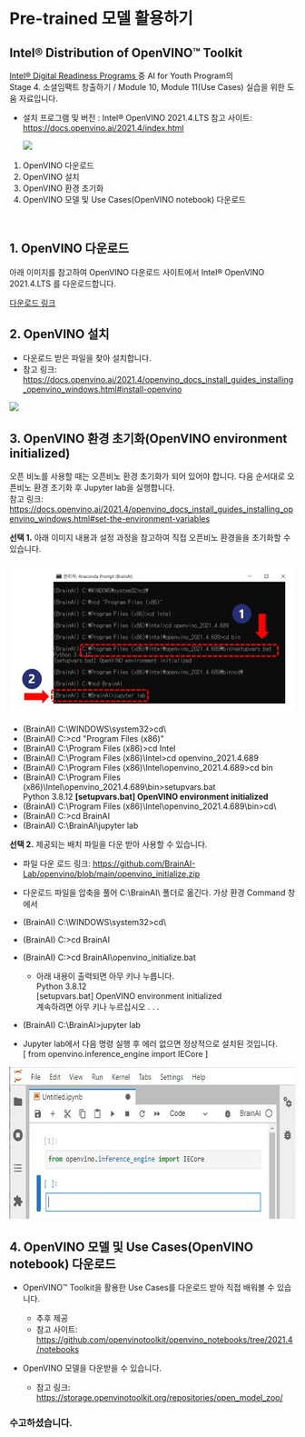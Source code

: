 # Pre-trained 모델 활용하기
## Intel® Distribution of OpenVINO™ Toolkit      

<a href="https://www.intel.com/content/www/us/en/corporate/artificial-intelligence/digital-readiness-home.html" target=_blank> Intel® Digital Readiness Programs </a>  중 AI for Youth Program의 <br>
  Stage 4. 소셜임팩트 창출하기 / Module 10, Module 11(Use Cases) 실습을 위한 도움 자료입니다. 
  
 - 설치 프로그램 및 버전 : Intel® OpenVINO 2021.4.LTS  참고 사이트: https://docs.openvino.ai/2021.4/index.html
 
   <img src="https://docs.openvino.ai/2021.4/_static/images/ov_chart.png">

 1. OpenVINO 다운로드
 2. OpenVINO 설치
 3. OpenVINO 환경 초기화
 4. OpenVINO 모델 및 Use Cases(OpenVINO notebook) 다운로드
 
  <br>

## 1. OpenVINO 다운로드 
  
  아래 이미지를 참고하여 OpenVINO 다운로드 사이트에서 Intel® OpenVINO 2021.4.LTS 를 다운로드합니다.
  
  <a href="https://drive.google.com/file/d/1KecP36hWjV-hvbm8CaO77UzxKElRhxej/view?usp=sharing" target="_blank"> 다운로드 링크 </a>
  
## 2. OpenVINO 설치

 - 다운로드 받은 파일을 찾아 설치합니다.
 - 참고 링크: https://docs.openvino.ai/2021.4/openvino_docs_install_guides_installing_openvino_windows.html#install-openvino 

  <img src="https://docs.openvino.ai/2021.4/_images/openvino-install-windows-01.png">


## 3. OpenVINO 환경 초기화(OpenVINO environment initialized)

   오픈 비노를 사용할 때는 오픈비노 환경 초기화가 되어 있어야 합니다. 다음 순서대로 오픈비노 환경 초기화 후 Jupyter lab을 실행합니다. <br>
   참고 링크: https://docs.openvino.ai/2021.4/openvino_docs_install_guides_installing_openvino_windows.html#set-the-environment-variables
   
   <b>선택 1.</b> 아래 이미지 내용과 설정 과정을 참고하여 직접 오픈비노 환경을을 초기화할 수 있습니다.
   
 <img src="https://github.com/BrainAI-Lab/openvino/blob/main/openvino-2021.4.lts-01.JPG" style="width:633px;height:268px;">
 
 
 - (BrainAI) C:\WINDOWS\system32>cd\
 - (BrainAI) C:\>cd "Program Files (x86)"
 - (BrainAI) C:\Program Files (x86)>cd Intel
 - (BrainAI) C:\Program Files (x86)\Intel>cd openvino_2021.4.689
 - (BrainAI) C:\Program Files (x86)\Intel\openvino_2021.4.689>cd bin
 - (BrainAI) C:\Program Files (x86)\Intel\openvino_2021.4.689\bin>setupvars.bat <br>
    Python 3.8.12
    <b>[setupvars.bat] OpenVINO environment initialized    </b>
 - (BrainAI) C:\Program Files (x86)\Intel\openvino_2021.4.689\bin>cd\
 - (BrainAI) C:\>cd BrainAI
 - (BrainAI) C:\BrainAI\jupyter lab

  <b>선택 2.</b> 제공되는 배치 파일을 다운 받아 사용할 수 있습니다. 
  
  * 파일 다운 로드 링크: https://github.com/BrainAI-Lab/openvino/blob/main/openvino_initialize.zip 
 
 - 다운로드 파일을 압축을 풀어 C:\BrainAI\ 폴더로 옮긴다. 
   가상 환경 Command 창에서 
 - (BrainAI) C:\WINDOWS\system32>cd\
 - (BrainAI) C:\>cd BrainAI
 - (BrainAI) C:\>cd BrainAI\openvino_initialize.bat <br>
   * 아래 내용이 출력되면 아무 키나 누릅니다. <br>
    Python 3.8.12 <br>
    [setupvars.bat] OpenVINO environment initialized <br>
    계속하려면 아무 키나 누르십시오 . . .
    
 - (BrainAI) C:\BrainAI>jupyter lab
  * Jupyter lab에서 다음 명령 실행 후 에러 없으면 정상적으로 설치된 것입니다.<br>
  [  from openvino.inference_engine import IECore  ] <br>
  
<img src="https://github.com/BrainAI-Lab/openvino/blob/main/openVINO.JPG" style="width:586px;height:268px;">
  

## 4. OpenVINO 모델 및 Use Cases(OpenVINO notebook) 다운로드

  - OpenVINO™ Toolkit을 활용한 Use Cases를 다운로드 받아 직접 배워볼 수 있습니다.    
    * 추후 제공
    * 참고 사이트: https://github.com/openvinotoolkit/openvino_notebooks/tree/2021.4/notebooks

  - OpenVINO 모델을 다운받을 수 있습니다. 
    * 참고 링크: https://storage.openvinotoolkit.org/repositories/open_model_zoo/
  
### 수고하셨습니다.
  
 
